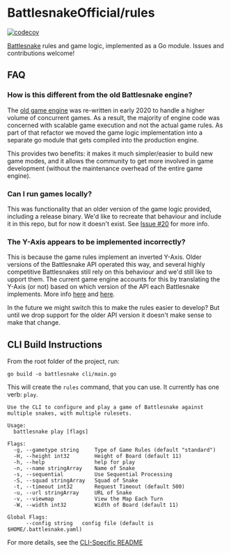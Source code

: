 # BattlesnakeOfficial/rules

[![codecov](https://codecov.io/gh/BattlesnakeOfficial/rules/branch/master/graph/badge.svg)](https://codecov.io/gh/BattlesnakeOfficial/rules)

[Battlesnake](https://play.battlesnake.com) rules and game logic, implemented as a Go module. Issues and contributions welcome!


## FAQ

### How is this different from the old Battlesnake engine?

The [old game engine](https://github.com/battlesnakeio/engine) was re-written in early 2020 to handle a higher volume of concurrent games. As a result, the majority of engine code was concerned with scalable game execution and not the actual game rules. As part of that refactor we moved the game logic implementation into a separate go module that gets compiled into the production engine. 

This provides two benefits: it makes it much simpler/easier to build new game modes, and it allows the community to get more involved in game development (without the maintenance overhead of the entire game engine).


### Can I run games locally?

This was functionality that an older version of the game logic provided, including a release binary. We'd like to recreate that behaviour and include it in this repo, but for now it doesn't exist. See [Issue #20](https://github.com/BattlesnakeOfficial/rules/issues/20) for more info.


### The Y-Axis appears to be implemented incorrectly?

This is because the game rules implement an inverted Y-Axis. Older versions of the Battlesnake API operated this way, and several highly competitive Battlesnakes still rely on this behaviour and we'd still like to upport them. The current game engine accounts for this by translating the Y-Axis (or not) based on which version of the API each Battlesnake implements. More info [here](https://docs.battlesnake.com/guides/migrating-to-api-version-1) and [here](https://github.com/BattlesnakeOfficial/rules/issues/18).

In the future we might switch this to make the rules easier to develop? But until we drop support for the older API version it doesn't make sense to make that change.

## CLI Build Instructions

From the root folder of the project, run:

```
go build -o battlesnake cli/main.go
```

This will create the `rules` command, that you can use. It currently has one verb: `play`.

```
Use the CLI to configure and play a game of Battlesnake against 
multiple snakes, with multiple rulesets.

Usage:
  battlesnake play [flags]

Flags:
  -g, --gametype string     Type of Game Rules (default "standard")
  -H, --height int32        Height of Board (default 11)
  -h, --help                help for play
  -n, --name stringArray    Name of Snake
  -s, --sequential          Use Sequential Processing
  -S, --squad stringArray   Squad of Snake
  -t, --timeout int32       Request Timeout (default 500)
  -u, --url stringArray     URL of Snake
  -v, --viewmap             View the Map Each Turn
  -W, --width int32         Width of Board (default 11)

Global Flags:
      --config string   config file (default is $HOME/.battlesnake.yaml)
```

For more details, see the [CLI-Specific README](cli/README.md)
